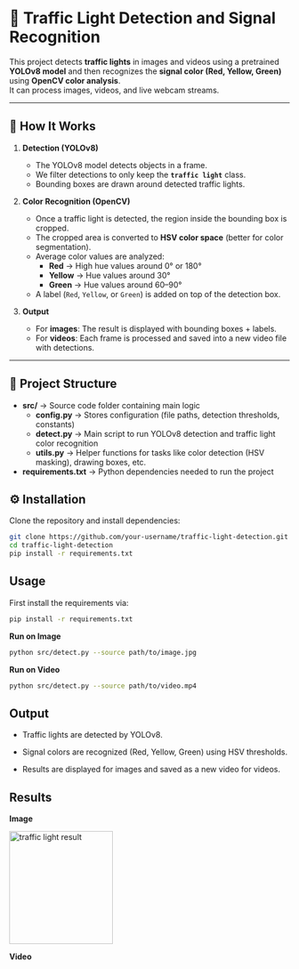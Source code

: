 # 🚦 Traffic Light Detection and Signal Recognition

This project detects **traffic lights** in images and videos using a pretrained **YOLOv8 model** and then recognizes the **signal color (Red, Yellow, Green)** using **OpenCV color analysis**.  
It can process images, videos, and live webcam streams.

---

## 📖 How It Works

1. **Detection (YOLOv8)**
   - The YOLOv8 model detects objects in a frame.
   - We filter detections to only keep the **`traffic light`** class.
   - Bounding boxes are drawn around detected traffic lights.

2. **Color Recognition (OpenCV)**
   - Once a traffic light is detected, the region inside the bounding box is cropped.
   - The cropped area is converted to **HSV color space** (better for color segmentation).
   - Average color values are analyzed:
     - **Red** → High hue values around 0° or 180°
     - **Yellow** → Hue values around 30°
     - **Green** → Hue values around 60–90°
   - A label (`Red`, `Yellow`, or `Green`) is added on top of the detection box.

3. **Output**
   - For **images**: The result is displayed with bounding boxes + labels.
   - For **videos**: Each frame is processed and saved into a new video file with detections.

---

## 📂 Project Structure
  
- **src/** → Source code folder containing main logic  
  - **config.py** → Stores configuration (file paths, detection thresholds, constants)  
  - **detect.py** → Main script to run YOLOv8 detection and traffic light color recognition  
  - **utils.py** → Helper functions for tasks like color detection (HSV masking), drawing boxes, etc.  
- **requirements.txt** → Python dependencies needed to run the project  

## ⚙️ Installation  

Clone the repository and install dependencies:  

```bash
git clone https://github.com/your-username/traffic-light-detection.git
cd traffic-light-detection
pip install -r requirements.txt
```

## Usage

First install the requirements via:

```bash
pip install -r requirements.txt
```

**Run on Image**

```bash
python src/detect.py --source path/to/image.jpg
```

**Run on Video**

```bash
python src/detect.py --source path/to/video.mp4
```

## Output

- Traffic lights are detected by YOLOv8.

- Signal colors are recognized (Red, Yellow, Green) using HSV thresholds.

- Results are displayed for images and saved as a new video for videos.


## Results

**Image**

<img width="186" height="203" alt="traffic light result" src="https://github.com/user-attachments/assets/1b9e5c58-10ab-49f4-a58e-dda9a2a310dc" />

**Video**



